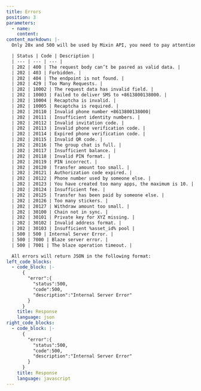 ```yaml
---
title: Errors
position: 3
parameters:
  - name:
    content:
content_markdown: |-
  Only 20x and 500 will be used by Mixin API, you need to pay attention to 500 error, which may be caused by Web Server not Mixin API.

  | Status | Code | Description |
  | --- | --- | --- |
  | 202 | 400 | The request body can’t be pasred as valid data. |
  | 202 | 403 | Forbidden. |
  | 202 | 404 | The endpoint is not found. |
  | 202 | 429 | Too Many Requests. |
  | 202 | 10002 | The request data has invalid field. |
  | 202 | 10003 | Failed to deliver SMS to +8613800138000. |
  | 202 | 10004 | Recaptcha is invalid. |
  | 202 | 10005 | Recaptcha is required. |
  | 202 | 20110 | Invalid phone number +8613800138000|
  | 202 | 20111 | Insufficient identity numbers. | 
  | 202 | 20112 | Invalid invitation code. |
  | 202 | 20113 | Invalid phone verification code. |
  | 202 | 20114 | Expired phone verification code. |
  | 202 | 20115 | Invalid QR code. |
  | 202 | 20116 | The group chat is full. |
  | 202 | 20117 | Insufficient balance. |
  | 202 | 20118 | Invalid PIN format. |
  | 202 | 20119 | PIN incorrect. |
  | 202 | 20120 | Transfer amount too small. |
  | 202 | 20121 | Authorization code expired. |
  | 202 | 20122 | Phone number used by someone else. |
  | 202 | 20123 | You have created too many apps, the maximum is 10. |
  | 202 | 20124 | Insufficient fee. |
  | 202 | 20125 | Transfer has been paid by someone else. |
  | 202 | 20126 | Too many stickers. |
  | 202 | 20127 | Withdraw amount too small. |
  | 202 | 30100 | Chain not in sync. |
  | 202 | 30101 | Private key for XYZ missing. |
  | 202 | 30102 | Invalid address format. |
  | 202 | 30103 | Insufficient %asset_id% pool |
  | 500 | 500 | Internal Server Error. |
  | 500 | 7000 | Blaze server error. |
  | 500 | 7001 | The blaze operation timeout. |

  All errors will return JSON in the following format:
left_code_blocks:
  - code_block: |-
      {  
        "error":{  
          "status":500,
          "code":500,
          "description":"Internal Server Error"
        }
      }
    title: Response
    language: json
right_code_blocks:
  - code_block: |-
      {  
        "error":{  
          "status":500,
          "code":500,
          "description":"Internal Server Error"
        }
      }
    title: Response
    language: javascript
---
```

